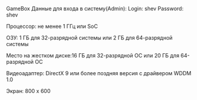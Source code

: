 GameBox
Данные для входа в систему(Admin):
Login: shev
Password: shev

Процессор: не менее 1 ГГц или SoC

ОЗУ: 1 ГБ для 32-разрядной системы или 2 ГБ для 64-разрядной системы

Место на жестком диске:16 ГБ для 32-разрядной ОС или 20 ГБ для 64-разрядной ОС

Видеоадаптер: DirectX 9 или более поздняя версия с драйвером WDDM 1.0

Экран: 800 x 600